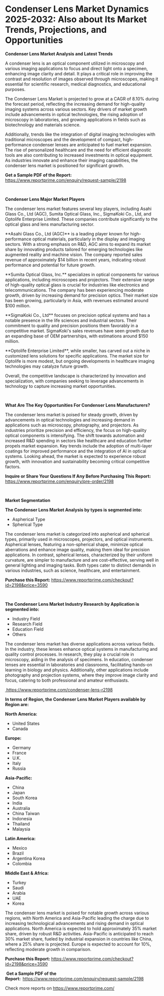 <p><h1>Condenser Lens Market Dynamics 2025-2032: Also about Its Market Trends, Projections, and Opportunities</h1></p><p><strong>Condenser Lens Market Analysis and Latest Trends</strong></p>
<p><p>A condenser lens is an optical component utilized in microscopy and various imaging applications to focus and direct light onto a specimen, enhancing image clarity and detail. It plays a critical role in improving the contrast and resolution of images observed through microscopes, making it essential for scientific research, medical diagnostics, and educational purposes.</p><p>The Condenser Lens Market is projected to grow at a CAGR of 8.10% during the forecast period, reflecting the increasing demand for high-quality imaging systems across various sectors. Key drivers of market growth include advancements in optical technologies, the rising adoption of microscopy in laboratories, and growing applications in fields such as biotechnology and materials science. </p><p>Additionally, trends like the integration of digital imaging technologies with traditional microscopes and the development of compact, high-performance condenser lenses are anticipated to fuel market expansion. The rise of personalized healthcare and the need for efficient diagnostic tools are also contributing to increased investments in optical equipment. As industries innovate and enhance their imaging capabilities, the condenser lens market is positioned for significant growth.</p></p>
<p><strong>Get a Sample PDF of the Report:&nbsp;</strong> <a href="https://www.reportprime.com/enquiry/request-sample/2198?utm_campaign=2245&utm_medium=2&utm_source=Github&utm_content=ia&utm_term=18032025&utm_id=condenser-lens">https://www.reportprime.com/enquiry/request-sample/2198</a></p>
<p>&nbsp;</p>
<p><strong>Condenser Lens Major Market Players</strong></p>
<p><p>The condenser lens market features several key players, including Asahi Glass Co., Ltd (AGC), Sumita Optical Glass, Inc., SigmaKoki Co., Ltd, and Optolife Enterprise Limited. These companies contribute significantly to the optical glass and lens manufacturing sector.</p><p>**Asahi Glass Co., Ltd (AGC)** is a leading player known for high-performance optical materials, particularly in the display and imaging sectors. With a strong emphasis on R&D, AGC aims to expand its market share by innovating products tailored for emerging technologies like augmented reality and machine vision. The company reported sales revenue of approximately $14 billion in recent years, indicating robust performance and potential for future growth.</p><p>**Sumita Optical Glass, Inc.** specializes in optical components for various applications, including microscopes and projectors. Their extensive range of high-quality optical glass is crucial for industries like electronics and telecommunications. The company has been experiencing moderate growth, driven by increasing demand for precision optics. Their market size has been growing, particularly in Asia, with revenues estimated around $100 million.</p><p>**SigmaKoki Co., Ltd** focuses on precision optical systems and has a notable presence in the life sciences and industrial sectors. Their commitment to quality and precision positions them favorably in a competitive market. SigmaKoki's sales revenues have seen growth due to an expanding base of OEM partnerships, with estimations around $150 million.</p><p>**Optolife Enterprise Limited**, while smaller, has carved out a niche in customized lens solutions for specific applications. The market size for Optolife is more modest, but ongoing developments in healthcare imaging technologies may catalyze future growth. </p><p>Overall, the competitive landscape is characterized by innovation and specialization, with companies seeking to leverage advancements in technology to capture increasing market opportunities.</p></p>
<p>&nbsp;</p>
<p><strong>What Are The Key Opportunities For Condenser Lens Manufacturers?</strong></p>
<p><p>The condenser lens market is poised for steady growth, driven by advancements in optical technologies and increasing demand in applications such as microscopy, photography, and projectors. As industries prioritize precision and efficiency, the focus on high-quality optical components is intensifying. The shift towards automation and increased R&D spending in sectors like healthcare and education further propels market expansion. Key trends include the adoption of multi-layer coatings for improved performance and the integration of AI in optical systems. Looking ahead, the market is expected to experience robust growth, with innovation and sustainability becoming critical competitive factors.</p></p>
<p><strong>Inquire or Share Your Questions If Any Before Purchasing This Report:</strong> <a href="https://www.reportprime.com/enquiry/pre-order/2198?utm_campaign=2245&utm_medium=2&utm_source=Github&utm_content=ia&utm_term=18032025&utm_id=condenser-lens">https://www.reportprime.com/enquiry/pre-order/2198</a></p>
<p>&nbsp;</p>
<p><strong>Market Segmentation</strong></p>
<p><strong>The Condenser Lens Market Analysis by types is segmented into:</strong></p>
<p><ul><li>Aspherical Type</li><li>Spherical Type</li></ul></p>
<p><p>The condenser lens market is categorized into aspherical and spherical types, primarily used in microscopes, projectors, and optical instruments. Aspherical lenses, featuring a non-spherical shape, minimize optical aberrations and enhance image quality, making them ideal for precision applications. In contrast, spherical lenses, characterized by their uniform curvature, are simpler to manufacture and are cost-effective, serving well in general lighting and imaging tasks. Both types cater to distinct demands in various industries, such as science, healthcare, and entertainment.</p></p>
<p><strong>Purchase this Report:&nbsp;</strong><a href="https://www.reportprime.com/checkout?id=2198&price=3590&utm_campaign=2245&utm_medium=2&utm_source=Github&utm_content=ia&utm_term=18032025&utm_id=condenser-lens">https://www.reportprime.com/checkout?id=2198&price=3590</a></p>
<p>&nbsp;</p>
<p><strong>The Condenser Lens Market Industry Research by Application is segmented into:</strong></p>
<p><ul><li>Industry Field</li><li>Research Field</li><li>Education Field</li><li>Others</li></ul></p>
<p><p>The condenser lens market has diverse applications across various fields. In the industry, these lenses enhance optical systems in manufacturing and quality control processes. In research, they play a crucial role in microscopy, aiding in the analysis of specimens. In education, condenser lenses are essential in laboratories and classrooms, facilitating hands-on learning in biology and physics. Additionally, other applications include photography and projection systems, where they improve image clarity and focus, catering to both professional and amateur enthusiasts.</p></p>
<p><a href="https://www.reportprime.com/condenser-lens-r2198?utm_campaign=2245&utm_medium=2&utm_source=Github&utm_content=ia&utm_term=18032025&utm_id=condenser-lens">&nbsp;https://www.reportprime.com/condenser-lens-r2198</a></p>
<p><strong>In terms of Region, the Condenser Lens Market Players available by Region are:</strong></p>
<p>
    <p> <strong> North America: </strong>
        <ul>
            <li>United States</li>
            <li>Canada</li>
        </ul>
        </p> 
    <p> <strong> Europe: </strong>
        <ul>
            <li>Germany</li>
            <li>France</li>
            <li>U.K.</li>
            <li>Italy</li>
            <li>Russia</li>
        </ul>
        </p> 
    <p> <strong> Asia-Pacific: </strong>
        <ul>
            <li>China</li>
            <li>Japan</li>
            <li>South Korea</li>
            <li>India</li>
            <li>Australia</li>
            <li>China Taiwan</li>
            <li>Indonesia</li>
            <li>Thailand</li>
            <li>Malaysia</li>
        </ul>
        </p> 
    <p> <strong> Latin America: </strong>
        <ul>
            <li>Mexico</li>
            <li>Brazil</li>
            <li>Argentina Korea</li>
            <li>Colombia</li>
        </ul>
        </p> 
    <p> <strong> Middle East & Africa: </strong>
        <ul>
            <li>Turkey</li>
            <li>Saudi</li>
            <li>Arabia</li>
            <li>UAE</li>
            <li>Korea</li>
        </ul>
    </p>
    </p>
<p><p>The condenser lens market is poised for notable growth across various regions, with North America and Asia-Pacific leading the charge due to increasing technological advancements and rising demand in optical applications. North America is expected to hold approximately 35% market share, driven by robust R&D activities. Asia-Pacific is anticipated to reach 30% market share, fueled by industrial expansion in countries like China, where a 25% share is projected. Europe is expected to account for 10%, reflecting moderate growth in comparison.</p></p>
<p><strong>Purchase this Report: </strong><a href="https://www.reportprime.com/checkout?id=2198&price=3590&utm_campaign=2245&utm_medium=2&utm_source=Github&utm_content=ia&utm_term=18032025&utm_id=condenser-lens">https://www.reportprime.com/checkout?id=2198&price=3590</a></p>
<p>&nbsp;<strong>Get a Sample PDF of the Report:&nbsp;&nbsp;</strong><a href="https://www.reportprime.com/enquiry/request-sample/2198?utm_campaign=2245&utm_medium=2&utm_source=Github&utm_content=ia&utm_term=18032025&utm_id=condenser-lens">https://www.reportprime.com/enquiry/request-sample/2198</a></p>
<p><strong></strong></p>
<p>Check more reports on <a href="https://www.reportprime.com/?utm_campaign=2245&utm_medium=2&utm_source=Github&utm_content=ia&utm_term=18032025&utm_id=condenser-lens">https://www.reportprime.com/</a></p>